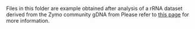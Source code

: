 Files in this folder are example obtained after analysis of a rRNA dataset derived from the Zymo community gDNA from
Please refer to [this page](https://github.com/Nucleomics-VIB/InSilico_PCR) for more information.
